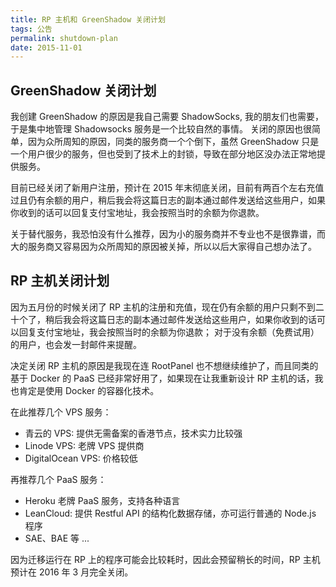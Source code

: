 ```yaml
---
title: RP 主机和 GreenShadow 关闭计划
tags: 公告
permalink: shutdown-plan
date: 2015-11-01
---
```


## GreenShadow 关闭计划

我创建 GreenShadow 的原因是我自己需要 ShadowSocks, 我的朋友们也需要，于是集中地管理 Shadowsocks 服务是一个比较自然的事情。
关闭的原因也很简单，因为众所周知的原因，同类的服务商一个个倒下，虽然 GreenShadow 只是一个用户很少的服务，但也受到了技术上的封锁，导致在部分地区没办法正常地提供服务。

目前已经关闭了新用户注册，预计在 2015 年末彻底关闭，目前有两百个左右充值过且仍有余额的用户，稍后我会将这篇日志的副本通过邮件发送给这些用户，如果你收到的话可以回复支付宝地址，我会按照当时的余额为你退款。

关于替代服务，我恐怕没有什么推荐，因为小的服务商并不专业也不是很靠谱，而大的服务商又容易因为众所周知的原因被关掉，所以以后大家得自己想办法了。

## RP 主机关闭计划

因为五月份的时候关闭了 RP 主机的注册和充值，现在仍有余额的用户只剩不到二十个了，稍后我会将这篇日志的副本通过邮件发送给这些用户，如果你收到的话可以回复支付宝地址，我会按照当时的余额为你退款；
对于没有余额（免费试用）的用户，也会发一封邮件来提醒。

决定关闭 RP 主机的原因是我现在连 RootPanel 也不想继续维护了，而且同类的基于 Docker 的 PaaS 已经非常好用了，如果现在让我重新设计 RP 主机的话，我也肯定是使用 Docker 的容器化技术。

在此推荐几个 VPS 服务：

* 青云的 VPS: 提供无需备案的香港节点，技术实力比较强
* Linode VPS: 老牌 VPS 提供商
* DigitalOcean VPS: 价格较低

再推荐几个 PaaS 服务：

* Heroku 老牌 PaaS 服务，支持各种语言
* LeanCloud: 提供 Restful API 的结构化数据存储，亦可运行普通的 Node.js 程序
* SAE、BAE 等 ...

因为迁移运行在 RP 上的程序可能会比较耗时，因此会预留稍长的时间，RP 主机预计在 2016 年 3 月完全关闭。
